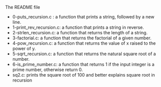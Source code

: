 The README file

* 0-puts_recursion.c : a function that prints a string, followed by a new line.
* 1-print_rev_recursion.c: a function that prints a string in reverse.
* 2-strlen_recursion.c:  a function that returns the length of a string.
* 3-factorial.c: a function that returns the factorial of a given number.
* 4-pow_recursion.c: a function that returns the value of x raised to the power of y.
* 5-sqrt_recursion.c:  a function that returns the natural square root of a number.
* 6-is_prime_number.c: a function that returns 1 if the input integer is a prime number, otherwise return 0.
* sq2.c: prints the square root of 100 and better explains square root in recursion
